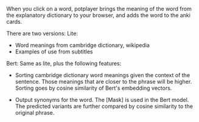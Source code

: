 When you click on a word, potplayer brings the meaning of the word from the explanatory dictionary to your browser, and adds the word to the anki cards.

There are two versions:
Lite:
- Word meanings from cambridge dictionary, wikipedia
- Examples of use from subtitles

Bert:
Same as lite, plus the following features:
- Sorting cambridge dictionary word meanings given the context of the sentence. Those meanings that are closer to the phrase will be higher. Sorting goes by cosine similarity of Bert's embedding vectors.

- Output synonyms for the word. The [Mask] is used in the Bert model. The predicted variants are further compared by cosine similarity to the original phrase.


